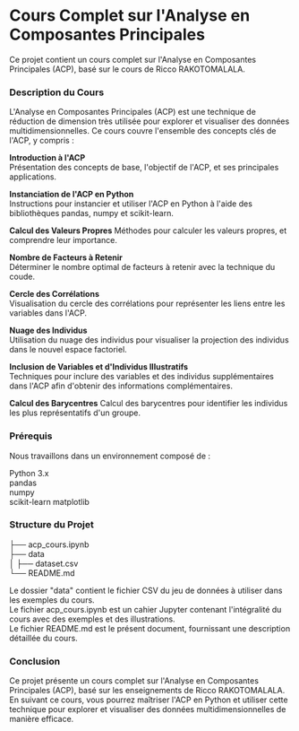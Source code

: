 # Cours Complet sur l'Analyse en Composantes Principales

Ce projet contient un cours complet sur l'Analyse en Composantes Principales (ACP), basé sur le cours de Ricco RAKOTOMALALA. 

### Description du Cours
L'Analyse en Composantes Principales (ACP) est une technique de réduction de dimension très utilisée pour explorer et visualiser des données multidimensionnelles. Ce cours couvre l'ensemble des concepts clés de l'ACP, y compris :

**Introduction à l'ACP**        
Présentation des concepts de base, l'objectif de l'ACP, et ses principales applications.

**Instanciation de l'ACP en Python**     
Instructions pour instancier et utiliser l'ACP en Python à l'aide des bibliothèques pandas, numpy et scikit-learn.

**Calcul des Valeurs Propres** 
Méthodes pour calculer les valeurs propres, et comprendre leur importance.

**Nombre de Facteurs à Retenir**     
Déterminer le nombre optimal de facteurs à retenir avec la technique du coude.

**Cercle des Corrélations**    
Visualisation du cercle des corrélations pour représenter les liens entre les variables dans l'ACP.

**Nuage des Individus**    
Utilisation du nuage des individus pour visualiser la projection des individus dans le nouvel espace factoriel.

**Inclusion de Variables et d'Individus Illustratifs**    
Techniques pour inclure des variables et des individus supplémentaires dans l'ACP afin d'obtenir des informations complémentaires.

**Calcul des Barycentres**
Calcul des barycentres pour identifier les individus les plus représentatifs d'un groupe.

### Prérequis
Nous travaillons dans un environnement composé de :   

Python 3.x    
pandas    
numpy     
scikit-learn
matplotlib   

### Structure du Projet

├── acp_cours.ipynb     
├── data    
│   ├── dataset.csv     
└── README.md     

Le dossier "data" contient le fichier CSV du jeu de données à utiliser dans les exemples du cours.     
Le fichier acp_cours.ipynb est un cahier Jupyter contenant l'intégralité du cours avec des exemples et des illustrations.      
Le fichier README.md est le présent document, fournissant une description détaillée du cours.     

### Conclusion
Ce projet présente un cours complet sur l'Analyse en Composantes Principales (ACP), basé sur les enseignements de Ricco RAKOTOMALALA.     
En suivant ce cours, vous pourrez maîtriser l'ACP en Python et utiliser cette technique pour explorer et visualiser des données multidimensionnelles de manière efficace. 
